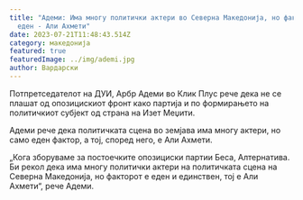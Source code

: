 ```yaml
---
title: "Адеми: Има многу политички актери во Северна Македонија, но факторот е
  еден - Али Ахмети"
date: 2023-07-21T11:48:43.514Z
category: македонија
featured: true
featuredImage: ../img/ademi.jpg
author: Вардарски
---
```

<!--StartFragment-->

Потпретседателот на ДУИ, Арбр Адеми во Клик Плус рече дека не се плашат од опозицискиот фронт како партија и по формирањето на политичкиот субјект од страна на Изет Меџити.

Адеми рече дека политичката сцена во земјава има многу актери, но само еден фактор, а тој, според него, е Али Ахмети.

„Кога зборуваме за постоечките опозициски партии Беса, Алтернатива. Би рекол дека има многу политички актери на политичката сцена на Северна Македонија, но факторот е еден и единствен, тој е Али Ахмети“, рече Адеми.

<!--EndFragment-->